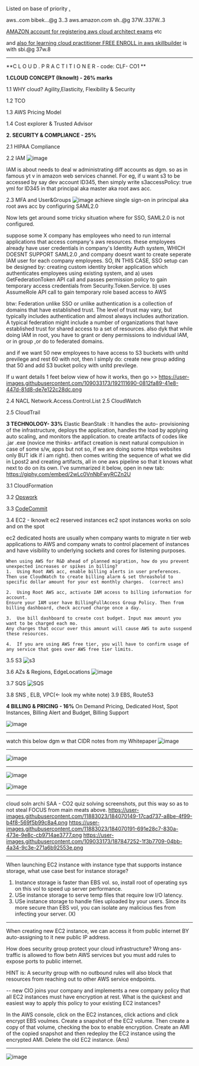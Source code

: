 Listed on base of priority  [.](https://gist.github.com/AWScommunity/33ab6119dcdeffa149f245f3257fd889#comments)

aws..com bibek...@g 3..3     aws.amazon.com sh..@g 37W..337W..3

[AMAZON account for registering aws cloud architect exams](https://aws.amazon.com/certification/certification-prep/testing/) etc   

and [also for learning cloud practitioner FREE ENROLL in aws skillbuilder](https://explore.skillbuilder.aws/learn/course/12483/play/50113/aws-certified-cloud-practitioner-official-practice-question-set-clf-c01-english) is with sbi.@g 37w.8

---
**C L O U D . P R A C T I T I O N E R - code: CLF- CO1 **

**1.CLOUD CONCEPT (IknowIt) - 26% marks**

1.1 WHY cloud? Agility,Elasticity, Flexibility & Security

1.2 TCO 

1.3 AWS Pricing Model

1.4 Cost explorer & Trusted Advisor

**2. SECURITY & COMPLIANCE - 25%**

2.1 HIPAA Compliance

2.2 IAM 
![image](https://user-images.githubusercontent.com/109033173/185743047-ca90154f-f832-4145-a1bc-14b968c20a39.png)

IAM is about needs to deal w administrating diff accounts as dgm. so as in famous yt v in amazon web services channel. 
For eg, if u want s3 to be accessed by say dev account ID345, then simply write s3accessPolicy: true yml for ID345 in that principal aka master aka root aws acc. 

2.3 MFA and User&Groups
![image](https://user-images.githubusercontent.com/109033173/185743032-f91f0896-ec79-4c3a-8008-355e06bde191.png)
achieve single sign-on in principal aka root aws acc by configuring SAML2.0

Now lets get around some tricky situation where for SSO, SAML2.0 is not configured.
 
suppose some X company has employees who need to run internal applications that access company's aws resources. these employees already have user credentials in company's Identity Auth system, WHICH DOESNT SUPPORT SAML2.0 ,and company doesnt want to create seperate IAM user for each company employees.
    SO, IN THIS CASE, SSO setup can be designed by:
 creating custom identity broker application which authenticates employees using existing system, and 
a) uses GetFederationToken API call and passes permission policy to gain temporary access credentials from Security.Token.Service.
b) uses AssumeRole API call to gain temporary role based access to AWS

btw: Federation unlike SSO or unlike authentication is a collection of domains that have established trust. The level of trust may vary, but typically includes authentication and almost always includes authorization. A typical federation might include a number of organizations that have established trust for shared access to a set of resources.
also dyk that while doing IAM in root, you have to grant or deny permissions to individual IAM, or in group ,or do to federated domains.
    
and if we want 50 new employees to have access to S3 buckets with unltd previlege and rest 60 with not, then I simply do: 
create new group adding that 50 and add S3 bucket policy with unltd previlege.

If u want details 1 feet below view of how it works, then go >>
https://user-images.githubusercontent.com/109033173/192111690-0812fa89-41e8-447d-81d8-de7e122c28dc.png

2.4 NACL Network.Access.Control.List
2.5 CloudWatch

2.5 CloudTrail

**3 TECHNOLOGY- 33%** 
Elastic BeanStalk : It handles the auto- provisioning of the infrastructure, deploys the application, handles the load by applying auto scaling, and monitors the application.                             to create artifacts of codes like .jar .exe (novice me thinks- artifact creation is next natural compulsion in case of some s/w, apps but not so, if we are doing some https websites only BUT idk if i am right). then comes writing the sequence of what we did in Lpost2 and creating artifacts, all in one aws pipeline so that it knows what next to do on its own. I've summarized it below, open in new tab: https://giphy.com/embed/2wLc0VnNbFwyRCZn2U

3.1 CloudFormation

3.2 [Opswork](https://www.youtube.com/watch?v=BhNfhHXvhhc)

3.3 [CodeCommit](https://www.youtube.com/watch?v=46PRLMW8otg)

3.4 EC2 - IknowIt
ec2 reserved instances        ec2 spot instances works on solo and on the spot

ec2 dedicated hosts are usually when company wants to migrate n tier web applications to AWS and company wnats to control placement of instances and have visibility to underlying sockets and cores for listening purposes.
```
When using AWS for R&D ahead of planned migration, how do you prevent unexpected increases or spikes in billing?
1.  Using Root AWS acc, enable billing alerts in user preferences. Then use CloudWatch to create billing alarm & set threashold to specific dollar amount for your est monthly charges.  (correct ans)

2.  Using Root AWS acc, activate IAM access to billing information for account. 
Ensure your IAM user have BillingFullAccess Group Policy. Then from billing dashboard, check accrued charge once a day.

3.  Use bill dashboard to create cost budget. Input max amount you want to be charged each mo. 
Any charges that occur over this amount will cause AWS to auto suspend these resources.

4.  If you are using AWS free tier, you will have to confirm usage of any service that goes over AWS free tier limits.
```

3.5 S3
![s3](https://user-images.githubusercontent.com/109033173/221375145-c9aade21-8a6e-49a0-bc4f-1182c6367f9e.png)
 
3.6 AZs & Regions, EdgeLocations
![image](https://user-images.githubusercontent.com/109033173/221374914-ebf2c34c-6aa6-48b4-ab75-34781cb882c7.png)

3.7 SQS
![SQS](https://user-images.githubusercontent.com/109033173/221375039-1f4ef01e-db1c-44fe-a977-944991c8f3b2.png)

3.8 SNS , ELB, VPC(<- look my white note)
3.9 EBS,  Route53

**4 BILLING & PRICING - 16%**
On Demand Pricing, Dedicated Host, Spot Instances, Billing Alert and Budget,
Billing Support

![image](https://user-images.githubusercontent.com/109033173/212552499-4d611ffc-5af3-4092-bcfc-5114a9484ad1.png)

---
watch this below dgm w that CIDR notes from my Whitepaper
![image](https://user-images.githubusercontent.com/109033173/183240652-76f9f489-b36b-4b9c-952a-49189d5c789c.png)

---
![image](https://user-images.githubusercontent.com/109033173/185744444-ed1e7198-e582-4199-b1a2-a7dc6970eae6.png)

---
![image](https://user-images.githubusercontent.com/109033173/193422322-b40f7d08-68b7-4d6f-8a3e-faaf23aa1606.png)

![image](https://user-images.githubusercontent.com/109033173/192141241-258f9499-d4de-42c7-9b13-fe79d3c043b3.png)

---
cloud soln archi SAA - CO2 quiz solving screenshots, put this way so as to not steal FOCUS from main meats above.
https://user-images.githubusercontent.com/11883023/184070149-17cad737-a8be-4f99-b4f8-569f5b99c8a4.png
https://user-images.githubusercontent.com/11883023/184070191-691e28c7-830a-473e-9e8c-cb9714ae3777.png
https://user-images.githubusercontent.com/109033173/187847252-1f3b7709-04bb-4a34-9c3e-271a6b92553e.png

---
When launching EC2 instance with instance type that supports instance storage, what use case best for instance storage?
1. Instance storage is faster than EBS vol. so, install root of operating sys on this vol to speed up server performance.
2. USe instance storage to serve temp files that require low I/O latency.
3. USe instance storage to handle files uploaded by your users. Since its more secure than EBS vol, you can isolate any malicious fies from infecting your server. (X)
--- 
When creating new EC2 instance, we can access it from public internet BY auto-assigning to it new public IP address.

How does security group protect your cloud infrastructure?
Wrong ans- traffic is allowed to flow betn AWS services but you must add rules to expose ports to public internet. 

HINT is: A security group with no outbound rules will also block that resources from reaching out to other AWS service endpoints. 

--
new CIO joins your company and implements a new company policy that all EC2 instances must have encryption at rest. What is the quickest and easiest way to apply this policy to your existing EC2 instances?

In the AWS console, click on the EC2 instances, click actions and click encrypt EBS voulmes.
Create a snapshot of the EC2 volume. Then create a copy of that volume, checking the box to enable encryption. Create an AMI of the copied snapshot and then redeploy the EC2 instance using the encrypted AMI. Delete the old EC2 instance. (Ans)

---
![image](https://user-images.githubusercontent.com/109033173/180044421-2a5284ba-5783-4e38-a19c-130fa906bf25.png) 
